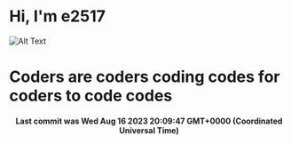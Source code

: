 # Hi, I'm e2517

![Alt Text](https://github.com/E2517/e2517/blob/master/images/background.gif)

# Coders are coders coding codes for coders to code codes

<h4 align="center">Last commit was Wed Aug 16 2023 20:09:47 GMT+0000 (Coordinated Universal Time)</h4>
